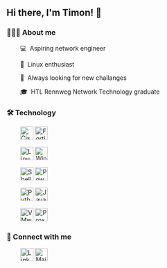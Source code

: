 ## Hi there, I'm Timon! 👋

### 👨🏻‍💻 About me

&nbsp;&nbsp;&nbsp;&nbsp;&nbsp;&nbsp;&nbsp;&nbsp;💻&nbsp;&nbsp;Aspiring network engineer

&nbsp;&nbsp;&nbsp;&nbsp;&nbsp;&nbsp;&nbsp;&nbsp;🐧&nbsp;&nbsp;Linux enthusiast

&nbsp;&nbsp;&nbsp;&nbsp;&nbsp;&nbsp;&nbsp;&nbsp;🌱&nbsp;&nbsp;Always looking for new challanges

&nbsp;&nbsp;&nbsp;&nbsp;&nbsp;&nbsp;&nbsp;&nbsp;🎓&nbsp;&nbsp;HTL Rennweg Network Technology graduate 



### 🛠 Technology

<p style="padding:0px">
&nbsp;&nbsp;&nbsp;&nbsp;&nbsp;&nbsp;&nbsp;&nbsp;<img alt="Cisco" src="https://img.shields.io/badge/Cisco-121011?style=for-the-badge&logo=cisco&logoColor=1BA0D7" height="30" style="align:left;margin:0px;" />
<img alt="Fortinet" src="https://img.shields.io/badge/Fortinet-121011?style=for-the-badge&logo=fortinet&logoColor=EE3124" height="30" style="align:right;margin:0px;" />

&nbsp;&nbsp;&nbsp;&nbsp;&nbsp;&nbsp;&nbsp;&nbsp;<img alt="Linux" src="https://img.shields.io/badge/Linux-121011?style=for-the-badge&logo=linux&logoColor=FCC624" height="30" style="align:left;margin:0px;" />
<img alt="Windows" src="https://img.shields.io/badge/Windows-121011?style=for-the-badge&logo=windows&logoColor=0078D6" height="30" style="align:right;margin:0px;" />

&nbsp;&nbsp;&nbsp;&nbsp;&nbsp;&nbsp;&nbsp;&nbsp;<img alt="Shell" src="https://img.shields.io/badge/Shell-121011?style=for-the-badge&logo=gnu-bash&logoColor=4EAA25" height="30" style="align:left;margin:0px;" />
<img alt="PowerShell" src="https://img.shields.io/badge/PowerShell-121011?style=for-the-badge&logo=powershell&logoColor=5391FE" height="30" style="align:right;margin:0px;" />

&nbsp;&nbsp;&nbsp;&nbsp;&nbsp;&nbsp;&nbsp;&nbsp;<img alt="Python" src="https://img.shields.io/badge/Python-121011?style=for-the-badge&logo=python&logoColor=3776AB" height="30" style="align:left;margin:0px;" />
<img alt="Java" src="https://img.shields.io/badge/Java-121011?style=for-the-badge&logo=oracle&logoColor=F80000" height="30" style="align:right;margin:0px;" />

&nbsp;&nbsp;&nbsp;&nbsp;&nbsp;&nbsp;&nbsp;&nbsp;<img alt="VMware" src="https://img.shields.io/badge/VMware-121011?style=for-the-badge&logo=vmware&logoColor=607078" height="30" style="align:left;margin:0px;" />
<img alt="Proxmox" src="https://img.shields.io/badge/Proxmox-121011?style=for-the-badge&logo=proxmox&logoColor=E57000" height="30" style="align:right;margin:0px;" />
</p>



### 🤝 Connect with me
&nbsp;&nbsp;&nbsp;&nbsp;&nbsp;&nbsp;&nbsp;&nbsp;<a href="https://www.linkedin.com/in/timon-schwarz/"><img alt="LinkedIn" src="https://img.shields.io/badge/LinkedIn-121011?style=for-the-badge&logo=linkedin&logoColor=0A66C2" height="30" /></a>
<a href="mailto:timon.general@gmail.com"><img alt="Mail" src="https://img.shields.io/badge/Mail-121011?style=for-the-badge&logo=gmail&logoColor=EA4335" height="30" /></a>
